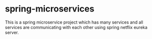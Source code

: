# spring-microservices
This is a spring microservice project which has many services and all services are communicating with each other using spring netflix eureka server.
